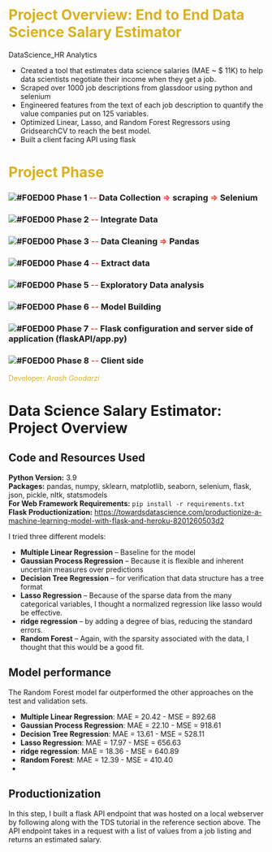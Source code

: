 # <span style="color:#DAB11D">Project Overview: End to End Data Science Salary Estimator</span>
DataScience_HR Analytics
* Created a tool that estimates data science salaries (MAE ~ $ 11K) to help data scientists negotiate their income when they get a job.
* Scraped over 1000 job descriptions from glassdoor using python and selenium
* Engineered features from the text of each job description to quantify the value companies put on 125 variables.
* Optimized Linear, Lasso, and Random Forest Regressors using GridsearchCV to reach the best model.
* Built a client facing API using flask

# <span style="color:#DAB11D">Project Phase</span>

[comment]: <> (### ![#F0ED00]&#40;https://via.placeholder.com/15/fDAB11D/000000?text=+&#41; Phase 0 <span style="color:#E94B3CFF">--</span> Problem   <span style="color:#E94B3CFF">=></span>   Brainstorming   <span style="color:#E94B3CFF">=></span>   Glassdoor)
### ![#F0ED00](https://via.placeholder.com/15/fDAB11D/000000?text=+) Phase 1 <span style="color:#E94B3CFF">--</span> Data Collection    <span style="color:#E94B3CFF">=></span>  scraping  <span style="color:#E94B3CFF">=></span>   Selenium</span>
### ![#F0ED00](https://via.placeholder.com/15/fDAB11D/000000?text=+) Phase 2 <span style="color:#E94B3CFF">--</span> Integrate Data
### ![#F0ED00](https://via.placeholder.com/15/fDAB11D/000000?text=+) Phase 3 <span style="color:#E94B3CFF">--</span> Data Cleaning        <span style="color:#E94B3CFF">=></span>      Pandas
### ![#F0ED00](https://via.placeholder.com/15/fDAB11D/000000?text=+) Phase 4 <span style="color:#E94B3CFF">--</span> Extract data    

### ![#F0ED00](https://via.placeholder.com/15/fDAB11D/000000?text=+) Phase 5 <span style="color:#E94B3CFF">--</span> Exploratory Data analysis 
### ![#F0ED00](https://via.placeholder.com/15/fDAB11D/000000?text=+) Phase 6 <span style="color:#E94B3CFF">--</span> Model Building</span>
### ![#F0ED00](https://via.placeholder.com/15/fDAB11D/000000?text=+) Phase 7 <span style="color:#E94B3CFF">--</span> Flask configuration and server side of application (flaskAPI/app.py) </span>
### ![#F0ED00](https://via.placeholder.com/15/fDAB11D/000000?text=+) Phase 8 <span style="color:#E94B3CFF">--</span> Client side </span>

<span style="color:#DAB11D">Developer: *Arash Goodarzi*  </span>


# Data Science Salary Estimator: Project Overview


## Code and Resources Used
**Python Version:** 3.9  
**Packages:** pandas, numpy, sklearn, matplotlib, seaborn, selenium, flask, json, pickle, nltk, statsmodels  
**For Web Framework Requirements:**  ```pip install -r requirements.txt```  
**Flask Productionization:** https://towardsdatascience.com/productionize-a-machine-learning-model-with-flask-and-heroku-8201260503d2



I tried three different models:
* **Multiple Linear Regression** – Baseline for the model
* **Gaussian Process Regression** – Because it is flexible and inherent uncertain measures over predictions
* **Decision Tree Regression** – for verification that data structure has a tree format
* **Lasso Regression** – Because of the sparse data from the many categorical variables, I thought a normalized regression like lasso would be effective.
* **ridge regression** – by adding a degree of bias, reducing the standard errors.
* **Random Forest** – Again, with the sparsity associated with the data, I thought that this would be a good fit.

## Model performance
The Random Forest model far outperformed the other approaches on the test and validation sets.
* **Multiple Linear Regression**: MAE = 20.42 - MSE = 892.68
* **Gaussian Process Regression**: MAE = 22.10 - MSE = 918.61
* **Decision Tree Regression**: MAE = 13.61 - MSE = 528.11
* **Lasso Regression**: MAE = 17.97 - MSE = 656.63
* **ridge regression**: MAE = 18.36 - MSE = 640.89
* **Random Forest**: MAE = 12.39 - MSE = 410.40
* 
## Productionization
In this step, I built a flask API endpoint that was hosted on a local webserver by following along with the TDS tutorial in the reference section above. The API endpoint takes in a request with a list of values from a job listing and returns an estimated salary. 

